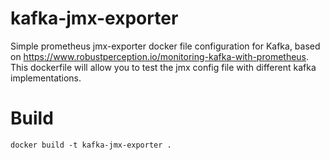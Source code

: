 # kafka-jmx-exporter
Simple prometheus jmx-exporter docker file configuration for Kafka, based on https://www.robustperception.io/monitoring-kafka-with-prometheus. This dockerfile will allow you to test the jmx config file with different kafka implementations.

# Build

`docker build -t kafka-jmx-exporter .`
